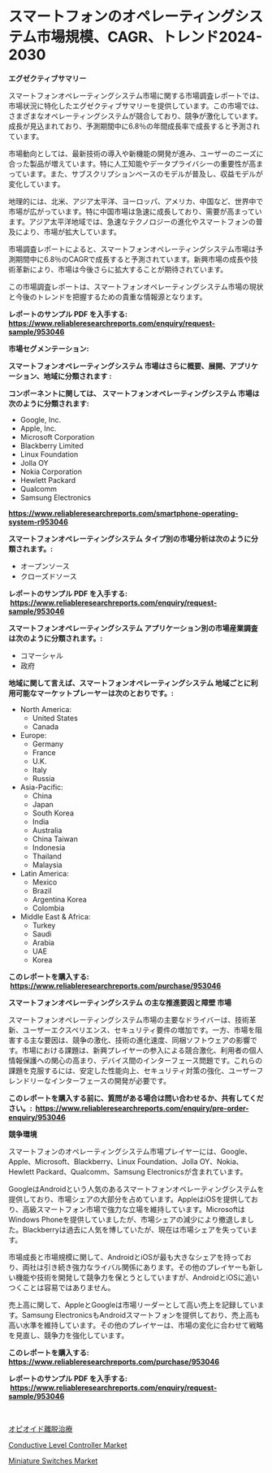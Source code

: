 <p><h1>スマートフォンのオペレーティングシステム市場規模、CAGR、トレンド2024-2030</h1></p><p><strong>エグゼクティブサマリー</strong></p>
<p><p>スマートフォンオペレーティングシステム市場に関する市場調査レポートでは、市場状況に特化したエグゼクティブサマリーを提供しています。この市場では、さまざまなオペレーティングシステムが競合しており、競争が激化しています。成長が見込まれており、予測期間中に6.8％の年間成長率で成長すると予測されています。</p><p>市場動向としては、最新技術の導入や新機能の開発が進み、ユーザーのニーズに合った製品が増えています。特に人工知能やデータプライバシーの重要性が高まっています。また、サブスクリプションベースのモデルが普及し、収益モデルが変化しています。</p><p>地理的には、北米、アジア太平洋、ヨーロッパ、アメリカ、中国など、世界中で市場が広がっています。特に中国市場は急速に成長しており、需要が高まっています。アジア太平洋地域では、急速なテクノロジーの進化やスマートフォンの普及により、市場が拡大しています。</p><p>市場調査レポートによると、スマートフォンオペレーティングシステム市場は予測期間中に6.8％のCAGRで成長すると予測されています。新興市場の成長や技術革新により、市場は今後さらに拡大することが期待されています。</p><p>この市場調査レポートは、スマートフォンオペレーティングシステム市場の現状と今後のトレンドを把握するための貴重な情報源となります。</p></p>
<p><strong>レポートのサンプル PDF を入手する: <a href="https://www.reliableresearchreports.com/enquiry/request-sample/953046">https://www.reliableresearchreports.com/enquiry/request-sample/953046</a></strong></p>
<p><strong>市場セグメンテーション:</strong></p>
<p><strong> スマートフォンオペレーティングシステム 市場はさらに概要、展開、アプリケーション、地域に分類されます :</strong></p>
<p><strong>コンポーネントに関しては、 スマートフォンオペレーティングシステム 市場は次のように分類されます: &nbsp;</strong></p>
<p><ul><li>Google, Inc.</li><li>Apple, Inc.</li><li>Microsoft Corporation</li><li>Blackberry Limited</li><li>Linux Foundation</li><li>Jolla OY</li><li>Nokia Corporation</li><li>Hewlett Packard</li><li>Qualcomm</li><li>Samsung Electronics</li></ul></p>
<p><strong><a href="https://www.reliableresearchreports.com/smartphone-operating-system-r953046">https://www.reliableresearchreports.com/smartphone-operating-system-r953046</a></strong></p>
<p><strong> スマートフォンオペレーティングシステム タイプ別の市場分析は次のように分類されます。:</strong></p>
<p><ul><li>オープンソース</li><li>クローズドソース</li></ul></p>
<p><strong>レポートのサンプル PDF を入手する: &nbsp;<a href="https://www.reliableresearchreports.com/enquiry/request-sample/953046">https://www.reliableresearchreports.com/enquiry/request-sample/953046</a></strong></p>
<p><strong> スマートフォンオペレーティングシステム アプリケーション別の市場産業調査は次のように分類されます。:</strong></p>
<p><ul><li>コマーシャル</li><li>政府</li></ul></p>
<p><strong>地域に関して言えば、スマートフォンオペレーティングシステム 地域ごとに利用可能なマーケットプレーヤーは次のとおりです。:</strong></p>
<p><ul>
    <li>
        North America:
        <ul>
            <li>United States</li>
            <li>Canada</li>
        </ul>
    </li>
    <li>
        Europe:
        <ul>
            <li>Germany</li>
            <li>France</li>
            <li>U.K.</li>
            <li>Italy</li>
            <li>Russia</li>
        </ul>
    </li>
    <li>
        Asia-Pacific:
        <ul>
            <li>China</li>
            <li>Japan</li>
            <li>South Korea</li>
            <li>India</li>
            <li>Australia</li>
            <li>China Taiwan</li>
            <li>Indonesia</li>
            <li>Thailand</li>
            <li>Malaysia</li>
        </ul>
    </li>
    <li>
        Latin America:
        <ul>
            <li>Mexico</li>
            <li>Brazil</li>
            <li>Argentina Korea</li>
            <li>Colombia</li>
        </ul>
    </li>
    <li>
        Middle East & Africa:
        <ul>
            <li>Turkey</li>
            <li>Saudi</li>
            <li>Arabia</li>
            <li>UAE</li>
            <li>Korea</li>
        </ul>
    </li>
    </ul></p>
<p><strong>このレポートを購入する: &nbsp;<a href="https://www.reliableresearchreports.com/purchase/953046">https://www.reliableresearchreports.com/purchase/953046</a></strong></p>
<p><strong>スマートフォンオペレーティングシステム の主な推進要因と障壁 市場</strong></p>
<p><p>スマートフォンオペレーティングシステム市場の主要なドライバーは、技術革新、ユーザーエクスペリエンス、セキュリティ要件の増加です。一方、市場を阻害する主な要因は、競争の激化、技術の進化速度、同梱ソフトウェアの影響です。市場における課題は、新興プレイヤーの参入による競合激化、利用者の個人情報保護への関心の高まり、デバイス間のインターフェース問題です。これらの課題を克服するには、安定した性能向上、セキュリティ対策の強化、ユーザーフレンドリーなインターフェースの開発が必要です。</p></p>
<p><strong>このレポートを購入する前に、質問がある場合は問い合わせるか、共有してください。:&nbsp; <a href="https://www.reliableresearchreports.com/enquiry/pre-order-enquiry/953046">https://www.reliableresearchreports.com/enquiry/pre-order-enquiry/953046</a></strong></p>
<p><strong>競争環境</strong></p>
<p><p>スマートフォンのオペレーティングシステム市場プレイヤーには、Google、Apple、Microsoft、Blackberry、Linux Foundation、Jolla OY、Nokia、Hewlett Packard、Qualcomm、Samsung Electronicsが含まれています。</p><p>GoogleはAndroidという人気のあるスマートフォンオペレーティングシステムを提供しており、市場シェアの大部分を占めています。AppleはiOSを提供しており、高級スマートフォン市場で強力な立場を維持しています。MicrosoftはWindows Phoneを提供していましたが、市場シェアの減少により撤退しました。Blackberryは過去に人気を博していたが、現在は市場シェアを失っています。</p><p>市場成長と市場規模に関して、AndroidとiOSが最も大きなシェアを持っており、両社は引き続き強力なライバル関係にあります。その他のプレイヤーも新しい機能や技術を開発して競争力を保とうとしていますが、AndroidとiOSに追いつくことは容易ではありません。</p><p>売上高に関して、AppleとGoogleは市場リーダーとして高い売上を記録しています。Samsung ElectronicsもAndroidスマートフォンを提供しており、売上高も高い水準を維持しています。その他のプレイヤーは、市場の変化に合わせて戦略を見直し、競争力を強化しています。</p></p>
<p><strong>このレポートを購入する: &nbsp; <a href="https://www.reliableresearchreports.com/purchase/953046">https://www.reliableresearchreports.com/purchase/953046</a></strong></p>
<p><strong>レポートのサンプル PDF を入手する: &nbsp;<a href="https://www.reliableresearchreports.com/enquiry/request-sample/953046">https://www.reliableresearchreports.com/enquiry/request-sample/953046</a></strong><strong></strong></p>
<p>&nbsp;</p>
<p><p><a href="https://github.com/Sophiaard2003/Market-Research-Report-List-1/blob/main/379881327738.md">オピオイド離脱治療</a></p><p><a href="https://github.com/brenzgnarento/Market-Research-Report-List-2/blob/main/conductive-level-controller-market.md">Conductive Level Controller Market</a></p><p><a href="https://github.com/jerrycopelandthomaswsqd8q/Market-Research-Report-List-2/blob/main/miniature-switches-market.md">Miniature Switches Market</a></p></p>